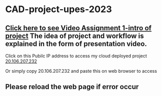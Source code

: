 # CAD-project-upes-2023
[Click here to see Video Assignment 1-intro of project](https://upesstd-my.sharepoint.com/:v:/g/personal/500086836_stu_upes_ac_in/Ebz8ZvXqkLVOu5aM2d30dhUBkNJ8zpjcmiTZCl7qVSQLmA?e=VYcywV)
The idea of project and workflow is explained in the form of presentation video.
---
Click on this Pubilc IP address to access my cloud deployed project [20.106.207.232](https://20.106.207.232/index.html)

Or simply copy 20.106.207.232 and paste this on web browser to access

Please reload the web page if error occur
---
